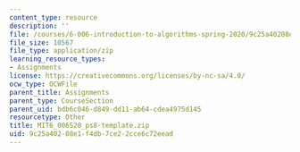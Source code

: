 ```yaml
---
content_type: resource
description: ''
file: /courses/6-006-introduction-to-algorithms-spring-2020/9c25a40208e1f4db7ce22cce6c72eead_MIT6_006S20_ps8-template.zip
file_size: 10567
file_type: application/zip
learning_resource_types:
- Assignments
license: https://creativecommons.org/licenses/by-nc-sa/4.0/
ocw_type: OCWFile
parent_title: Assignments
parent_type: CourseSection
parent_uid: bdb6c046-d849-dd11-ab64-cdea4975d145
resourcetype: Other
title: MIT6_006S20_ps8-template.zip
uid: 9c25a402-08e1-f4db-7ce2-2cce6c72eead
---
```


